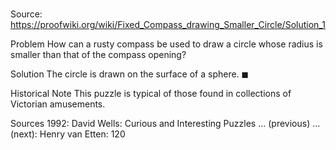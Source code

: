 # 

Source: https://proofwiki.org/wiki/Fixed_Compass_drawing_Smaller_Circle/Solution_1



Problem
How can a rusty compass be used to draw a circle whose radius is smaller than that of the compass opening?


Solution
The circle is drawn on the surface of a sphere.
$\blacksquare$


Historical Note
This puzzle is typical of those found in collections of Victorian amusements.


Sources
1992: David Wells: Curious and Interesting Puzzles ... (previous) ... (next): Henry van Etten: $120$




